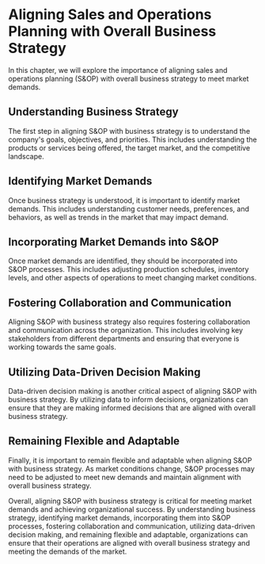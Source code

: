 Aligning Sales and Operations Planning with Overall Business Strategy
=====================================================================================================================

In this chapter, we will explore the importance of aligning sales and operations planning (S&OP) with overall business strategy to meet market demands.

Understanding Business Strategy
-------------------------------

The first step in aligning S&OP with business strategy is to understand the company's goals, objectives, and priorities. This includes understanding the products or services being offered, the target market, and the competitive landscape.

Identifying Market Demands
--------------------------

Once business strategy is understood, it is important to identify market demands. This includes understanding customer needs, preferences, and behaviors, as well as trends in the market that may impact demand.

Incorporating Market Demands into S&OP
---------------------------------------

Once market demands are identified, they should be incorporated into S&OP processes. This includes adjusting production schedules, inventory levels, and other aspects of operations to meet changing market conditions.

Fostering Collaboration and Communication
-----------------------------------------

Aligning S&OP with business strategy also requires fostering collaboration and communication across the organization. This includes involving key stakeholders from different departments and ensuring that everyone is working towards the same goals.

Utilizing Data-Driven Decision Making
-------------------------------------

Data-driven decision making is another critical aspect of aligning S&OP with business strategy. By utilizing data to inform decisions, organizations can ensure that they are making informed decisions that are aligned with overall business strategy.

Remaining Flexible and Adaptable
--------------------------------

Finally, it is important to remain flexible and adaptable when aligning S&OP with business strategy. As market conditions change, S&OP processes may need to be adjusted to meet new demands and maintain alignment with overall business strategy.

Overall, aligning S&OP with business strategy is critical for meeting market demands and achieving organizational success. By understanding business strategy, identifying market demands, incorporating them into S&OP processes, fostering collaboration and communication, utilizing data-driven decision making, and remaining flexible and adaptable, organizations can ensure that their operations are aligned with overall business strategy and meeting the demands of the market.
